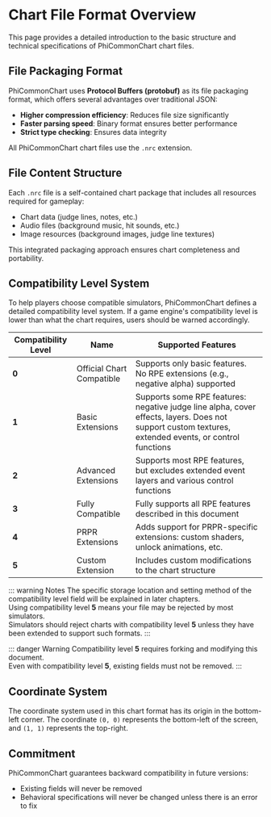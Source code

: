 # Chart File Format Overview

This page provides a detailed introduction to the basic structure and technical specifications of PhiCommonChart chart files.

## File Packaging Format

PhiCommonChart uses **Protocol Buffers (protobuf)** as its file packaging format, which offers several advantages over traditional JSON:

- **Higher compression efficiency**: Reduces file size significantly
- **Faster parsing speed**: Binary format ensures better performance
- **Strict type checking**: Ensures data integrity

All PhiCommonChart chart files use the `.nrc` extension.

## File Content Structure

Each `.nrc` file is a self-contained chart package that includes all resources required for gameplay:

- Chart data (judge lines, notes, etc.)
- Audio files (background music, hit sounds, etc.)
- Image resources (background images, judge line textures)

This integrated packaging approach ensures chart completeness and portability.

## Compatibility Level System

To help players choose compatible simulators, PhiCommonChart defines a detailed compatibility level system. If a game engine's compatibility level is lower than what the chart requires, users should be warned accordingly.

| Compatibility Level | Name                      | Supported Features                                                                                                                                    |
|---------------------|---------------------------|-------------------------------------------------------------------------------------------------------------------------------------------------------|
| **0**               | Official Chart Compatible | Supports only basic features. No RPE extensions (e.g., negative alpha) supported                                                                      |
| **1**               | Basic Extensions          | Supports some RPE features: negative judge line alpha, cover effects, layers. Does not support custom textures, extended events, or control functions |
| **2**               | Advanced Extensions       | Supports most RPE features, but excludes extended event layers and various control functions                                                          |
| **3**               | Fully Compatible          | Fully supports all RPE features described in this document                                                                                            |
| **4**               | PRPR Extensions           | Adds support for PRPR-specific extensions: custom shaders, unlock animations, etc.                                                                    |
| **5**               | Custom Extension          | Includes custom modifications to the chart structure                                                                                                  |

::: warning Notes
The specific storage location and setting method of the compatibility level field will be explained in later chapters.  
Using compatibility level **5** means your file may be rejected by most simulators.  
Simulators should reject charts with compatibility level **5** unless they have been extended to support such formats.
:::

::: danger Warning
Compatibility level **5** requires forking and modifying this document.  
Even with compatibility level **5**, existing fields must not be removed.
:::

## Coordinate System

The coordinate system used in this chart format has its origin in the bottom-left corner. The coordinate `(0, 0)` represents the bottom-left of the screen, and `(1, 1)` represents the top-right.

## Commitment

PhiCommonChart guarantees backward compatibility in future versions:
- Existing fields will never be removed
- Behavioral specifications will never be changed unless there is an error to fix
